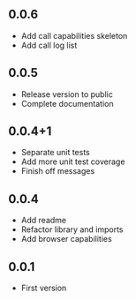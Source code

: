 ## 0.0.6
* Add call capabilities skeleton
* Add call log list

## 0.0.5
* Release version to public
* Complete documentation

## 0.0.4+1
* Separate unit tests
* Add more unit test coverage
* Finish off messages

## 0.0.4
* Add readme
* Refactor library and imports
* Add browser capabilities

## 0.0.1

* First version